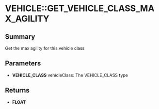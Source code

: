 # VEHICLE::GET_VEHICLE_CLASS_MAX_AGILITY

## Summary
Get the max agility for this vehicle class

## Parameters
* **VEHICLE_CLASS** vehicleClass: The VEHICLE_CLASS type

## Returns
* **FLOAT**